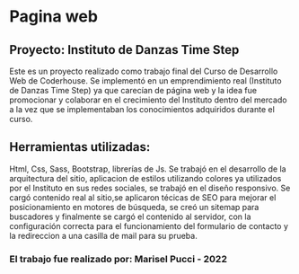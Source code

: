# Pagina web 
## Proyecto: Instituto de Danzas Time Step
Este es un proyecto realizado como trabajo final del Curso de Desarrollo Web de Coderhouse.
Se implementó en un emprendimiento real (Instituto de Danzas Time Step) ya que carecían de página web y la idea fue promocionar y colaborar en el crecimiento del Instituto dentro del mercado a la vez que se implementaban los conocimientos adquiridos durante el curso.

## Herramientas utilizadas:
Html, Css, Sass, Bootstrap, librerías de Js. 
Se trabajó en el desarrollo de la arquitectura del sitio, aplicacion de estilos utilizando colores ya utilizados por el Instituto en sus redes sociales, se trabajó en el diseño responsivo. Se cargó contenido real al sitio,se aplicaron técicas de SEO para mejorar el
posicionamiento en motores de búsqueda, se creó un sitemap para buscadores y finalmente se cargó el contenido al servidor, con la configuración correcta para el funcionamiento del formulario de contacto y la redireccion a una casilla de mail para su prueba.

### El trabajo fue realizado por: Marisel Pucci - 2022
